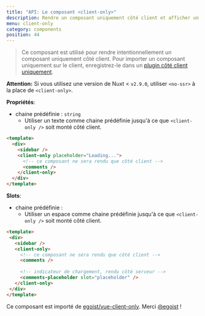 ```yaml
---
title: "API: Le composant <client-only>"
description: Rendre un composant uniquement côté client et afficher un texte d'espace réservé côté serveur.
menu: client-only
category: components
position: 44
---
```


> Ce composant est utilisé pour rendre intentionnellement un composant uniquement côté client. Pour importer un 
> composant uniquement sur le client, enregistrez-le dans un [plugin côté client uniquement](/guide/plugins#client-side-only).

<div class="Alert Alert--orange">

**Attention:** Si vous utilisez une version de Nuxt < `v2.9.0`, utiliser `<no-ssr>` à la place de `<client-only>`.

</div>


**Propriétés**:
- chaine prédéfinie : `string`
  - Utiliser un texte comme chaine prédéfinie jusqu'à ce que `<client-only />` soit monté côté client.

```html
<template>
  <div>
    <sidebar />
    <client-only placeholder="Loading...">
      <!-- ce composant ne sera rendu que côté client -->
      <comments />
    </client-only>
  </div>
</template>
```

**Slots**:

- chaine prédéfinie :
  - Utiliser un espace comme chaine prédéfinie jusqu'à ce que `<client-only />` soit monté côté client.
 
 ```html
<template>
  <div>
    <sidebar />
    <client-only>
      <!-- ce composant ne sera rendu que côté client -->
      <comments />
  
      <!-- indicateur de chargement, rendu côté serveur -->
      <comments-placeholder slot="placeholder" />
    </client-only>
  </div>
</template>
```

Ce composant est importé de [egoist/vue-client-only](https://github.com/egoist/vue-client-only). 
Merci [@egoist](https://github.com/egoist) !
